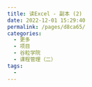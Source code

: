 ```yaml
---
title: 读Excel - 副本 (2)
date: 2022-12-01 15:29:40
permalink: /pages/d8ca65/
categories:
  - 更多
  - 项目
  - 谷粒学院
  - 课程管理（二）
tags:
  - 
---
```


